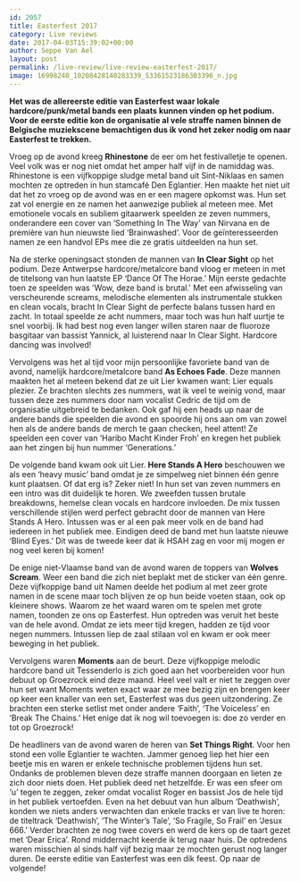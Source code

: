 ```yaml
---
id: 2057
title: Easterfest 2017
category: Live reviews
date: 2017-04-03T15:39:02+00:00
author: Seppe Van Ael
layout: post
permalink: /live-review/live-review-easterfest-2017/
image: 16998240_10208428140283339_53361523186303396_n.jpg
---
```

**Het was de allereerste editie van Easterfest waar lokale hardcore/punk/metal bands een plaats kunnen vinden op het podium. Voor de eerste editie kon de organisatie al vele straffe namen binnen de Belgische muziekscene bemachtigen dus ik vond het zeker nodig om naar Easterfest te trekken.**

Vroeg op de avond kreeg **Rhinestone** de eer om het festivalletje te openen. Veel volk was er nog niet omdat het amper half vijf in de namiddag was. Rhinestone is een vijfkoppige sludge metal band uit Sint-Niklaas en samen mochten ze optreden in hun stamcafé Den Eglantier. Hen maakte het niet uit dat het zo vroeg op de avond was en er een magere opkomst was. Hun set zat vol energie en ze namen het aanwezige publiek al meteen mee. Met emotionele vocals en subliem gitaarwerk speelden ze zeven nummers, onderandere een cover van ‘Something In The Way’ van Nirvana en de première van hun nieuwste lied ‘Brainwashed’. Voor de geïnteresseerden namen ze een handvol EPs mee die ze gratis uitdeelden na hun set.

Na de sterke openingsact stonden de mannen van **In Clear Sight** op het podium. Deze Antwerpse hardcore/metalcore band vloog er meteen in met de titelsong van hun laatste EP ‘Dance Of The Horae.’ Mijn eerste gedachte toen ze speelden was 'Wow, deze band is brutal.' Met een afwisseling van verscheurende screams, melodische elementen als instrumentale stukken en clean vocals, bracht In Clear Sight de perfecte balans tussen hard en zacht. In totaal speelde ze acht nummers, maar toch was hun half uurtje te snel voorbij. Ik had best nog even langer willen staren naar de fluoroze basgitaar van bassist Yannick, al luisterend naar In Clear Sight. Hardcore dancing was involved!

Vervolgens was het al tijd voor mijn persoonlijke favoriete band van de avond, namelijk hardcore/metalcore band **As Echoes Fade**. Deze mannen maakten het al meteen bekend dat ze uit Lier kwamen want: Lier equals plezier. Ze brachten slechts zes nummers, wat ik veel te weinig vond, maar tussen deze zes nummers door nam vocalist Cedric de tijd om de organisatie uitgebreid te bedanken. Ook gaf hij een heads up naar de andere bands die speelden die avond en spoorde hij ons aan om van zowel hen als de andere bands de merch te gaan checken, heel attent! Ze speelden een cover van ‘Haribo Macht Kinder Froh’ en kregen het publiek aan het zingen bij hun nummer ‘Generations.’

De volgende band kwam ook uit Lier. **Here Stands A Hero** beschouwen we als een ‘heavy music’ band omdat je ze simpelweg niet binnen één genre kunt plaatsen. Of dat erg is? Zeker niet! In hun set van zeven nummers en een intro was dit duidelijk te horen. We zweefden tussen brutale breakdowns, hemelse clean vocals en hardcore invloeden. De mix tussen verschillende stijlen werd perfect gebracht door de mannen van Here Stands A Hero. Intussen was er al een pak meer volk en de band had iedereen in het publiek mee. Eindigen deed de band met hun laatste nieuwe ‘Blind Eyes.’ Dit was de tweede keer dat ik HSAH zag en voor mij mogen er nog veel keren bij komen!

De enige niet-Vlaamse band van de avond waren de toppers van **Wolves Scream**. Weer een band die zich niet beplakt met de sticker van één genre. Deze vijfkoppige band uit Namen deelde het podium al met zeer grote namen in de scene maar toch blijven ze op hun beide voeten staan, ook op kleinere shows. Waarom ze het waard waren om te spelen met grote namen, toonden ze ons op Easterfest. Hun optreden was veruit het beste van de hele avond. Omdat ze iets meer tijd kregen, hadden ze tijd voor negen nummers. Intussen liep de zaal stilaan vol en kwam er ook meer beweging in het publiek.

Vervolgens waren **Moments** aan de beurt. Deze vijfkoppige melodic hardcore band uit Tessenderlo is zich goed aan het voorbereiden voor hun debuut op Groezrock eind deze maand. Heel veel valt er niet te zeggen over hun set want Moments weten exact waar ze mee bezig zijn en brengen keer op keer een knaller van een set, Easterfest was dus geen uitzondering. Ze brachten een sterke setlist met onder andere ‘Faith’, ‘The Voiceless’ en ‘Break The Chains.’ Het enige dat ik nog wil toevoegen is: doe zo verder en tot op Groezrock!

De headliners van de avond waren de heren van **Set Things Right**. Voor hen stond een volle Eglantier te wachten. Jammer genoeg liep het hier een beetje mis en waren er enkele technische problemen tijdens hun set. Ondanks de problemen bleven deze straffe mannen doorgaan en lieten ze zich door niets doen. Het publiek deed net hetzelfde. Er was een sfeer om ‘u’ tegen te zeggen, zeker omdat vocalist Roger en bassist Jos de hele tijd in het publiek vertoefden. Even na het debuut van hun album ‘Deathwish’, konden we niets anders verwachten dan enkele tracks er van live te horen: de titeltrack ‘Deathwish’, ‘The Winter’s Tale’, ‘So Fragile, So Frail’ en ‘Jesux 666.’ Verder brachten ze nog twee covers en werd de kers op de taart gezet met ‘Dear Erica’. Rond middernacht keerde ik terug naar huis. De optredens waren misschien al sinds half vijf bezig maar ze mochten gerust nog langer duren. De eerste editie van Easterfest was een dik feest. Op naar de volgende!